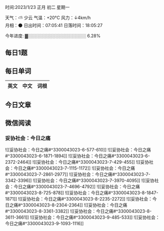

时间:2023/1/23 正月 初二 星期一

天气：⛅️  少云 气温：+20°C 风力：↓4km/h  
月相：🌑 日出时间：07:05:41 日落时间：18:05:27

今年进度: ▓░░░░░░░░░░░░░░░░░░░ 6.28%


## 每日1题


## 每日单词

| 英文       | 中文       |词根|
| ---------- | ---------- | ---|


## 今日文章



## 微信阅读

<!-- start of weread -->

### 妥协社会：今日之痛
![[妥协社会：今日之痛#^3300043023-6-577-610]]
![[妥协社会：今日之痛#^3300043023-6-1871-1894]]
![[妥协社会：今日之痛#^3300043023-6-2372-2464]]
![[妥协社会：今日之痛#^3300043023-7-429-455]]
![[妥协社会：今日之痛#^3300043023-7-1115-1172]]
![[妥协社会：今日之痛#^3300043023-7-2861-2977]]
![[妥协社会：今日之痛#^3300043023-7-3342-3396]]
![[妥协社会：今日之痛#^3300043023-7-3970-4095]]
![[妥协社会：今日之痛#^3300043023-7-4696-4792]]
![[妥协社会：今日之痛#^3300043023-8-725-878]]
![[妥协社会：今日之痛#^3300043023-8-1847-1871]]
![[妥协社会：今日之痛#^3300043023-8-2235-2272]]
![[妥协社会：今日之痛#^3300043023-8-2304-2364]]
![[妥协社会：今日之痛#^3300043023-8-3361-3382]]
![[妥协社会：今日之痛#^3300043023-8-3611-3661]]
![[妥协社会：今日之痛#^3300043023-9-485-533]]
![[妥协社会：今日之痛#^3300043023-9-1093-1116]]

<!-- end of weread -->

